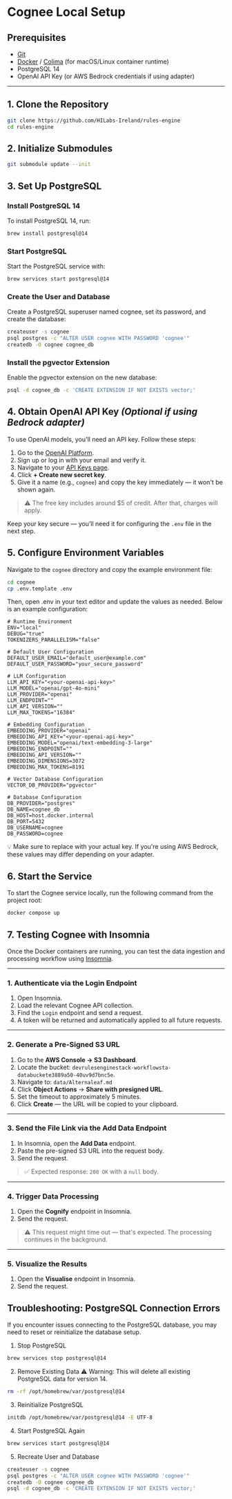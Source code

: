 # Cognee Local Setup

## Prerequisites

- [Git](https://git-scm.com/)
- [Docker](https://www.docker.com/) / [Colima](https://github.com/abiosoft/colima) (for macOS/Linux container runtime)
- PostgreSQL 14
- OpenAI API Key (or AWS Bedrock credentials if using adapter)

---

## 1. Clone the Repository

```bash
git clone https://github.com/HILabs-Ireland/rules-engine
cd rules-engine
```
## 2. Initialize Submodules

```bash
git submodule update --init
```

## 3. Set Up PostgreSQL

### Install PostgreSQL 14

To install PostgreSQL 14, run:

```bash
brew install postgresql@14
```

### Start PostgreSQL
Start the PostgreSQL service with:

```bash
brew services start postgresql@14
```

### Create the User and Database
Create a PostgreSQL superuser named cognee, set its password, and create the database:

```bash
createuser -s cognee
psql postgres -c "ALTER USER cognee WITH PASSWORD 'cognee'"
createdb -O cognee cognee_db
```

### Install the pgvector Extension
Enable the pgvector extension on the new database:

```bash
psql -d cognee_db -c 'CREATE EXTENSION IF NOT EXISTS vector;'
```

## 4. Obtain OpenAI API Key *(Optional if using Bedrock adapter)*

To use OpenAI models, you'll need an API key. Follow these steps:

1. Go to the [OpenAI Platform](https://platform.openai.com/).
2. Sign up or log in with your email and verify it.
3. Navigate to your [API Keys page](https://platform.openai.com/account/api-keys).
4. Click **+ Create new secret key**.
5. Give it a name (e.g., `cognee`) and copy the key immediately — it won't be shown again.

> ⚠️ The free key includes around $5 of credit. After that, charges will apply.

Keep your key secure — you’ll need it for configuring the `.env` file in the next step.

## 5. Configure Environment Variables

Navigate to the `cognee` directory and copy the example environment file:

```bash
cd cognee
cp .env.template .env
```
Then, open .env in your text editor and update the values as needed. Below is an example configuration:

```env
# Runtime Environment
ENV="local"
DEBUG="true"
TOKENIZERS_PARALLELISM="false"

# Default User Configuration
DEFAULT_USER_EMAIL="default_user@example.com"
DEFAULT_USER_PASSWORD="your_secure_password"

# LLM Configuration
LLM_API_KEY="<your-openai-api-key>"
LLM_MODEL="openai/gpt-4o-mini"
LLM_PROVIDER="openai"
LLM_ENDPOINT=""
LLM_API_VERSION=""
LLM_MAX_TOKENS="16384"

# Embedding Configuration
EMBEDDING_PROVIDER="openai"
EMBEDDING_API_KEY="<your-openai-api-key>"
EMBEDDING_MODEL="openai/text-embedding-3-large"
EMBEDDING_ENDPOINT=""
EMBEDDING_API_VERSION=""
EMBEDDING_DIMENSIONS=3072
EMBEDDING_MAX_TOKENS=8191

# Vector Database Configuration
VECTOR_DB_PROVIDER="pgvector"

# Database Configuration
DB_PROVIDER="postgres"
DB_NAME=cognee_db
DB_HOST=host.docker.internal
DB_PORT=5432
DB_USERNAME=cognee
DB_PASSWORD=cognee
```
💡 Make sure to replace <your-openai-api-key> with your actual key.
If you're using AWS Bedrock, these values may differ depending on your adapter.

## 6. Start the Service

To start the Cognee service locally, run the following command from the project root:

```bash
docker compose up
```

## 7. Testing Cognee with Insomnia

Once the Docker containers are running, you can test the data ingestion and processing workflow using [Insomnia](https://insomnia.rest/).

---

### 1. Authenticate via the Login Endpoint

1. Open Insomnia.
2. Load the relevant Cognee API collection.
3. Find the `Login` endpoint and send a request.
4. A token will be returned and automatically applied to all future requests.

---

### 2. Generate a Pre-Signed S3 URL

1. Go to the **AWS Console → S3 Dashboard**.
2. Locate the bucket: `devrulesenginestack-workflowsta-databuckete3889a50-40uv9d7bnc5e`.
3. Navigate to: `data/Alternaleaf.md`
4. Click **Object Actions** → **Share with presigned URL**.
5. Set the timeout to approximately 5 minutes.
6. Click **Create** — the URL will be copied to your clipboard.
---

### 3. Send the File Link via the Add Data Endpoint

1. In Insomnia, open the **Add Data** endpoint.
2. Paste the pre-signed S3 URL into the request body.
3. Send the request.

> ✅ Expected response: `200 OK` with a `null` body.

---

### 4. Trigger Data Processing

1. Open the **Cognify** endpoint in Insomnia.
2. Send the request.

> ⚠️ This request might time out — that's expected. The processing continues in the background.

---

### 5. Visualize the Results

1. Open the **Visualise** endpoint in Insomnia.
2. Send the request.


## Troubleshooting: PostgreSQL Connection Errors

If you encounter issues connecting to the PostgreSQL database, you may need to reset or reinitialize the database setup.

1. Stop PostgreSQL

```bash
brew services stop postgresql@14
```

2. Remove Existing Data
⚠️ Warning: This will delete all existing PostgreSQL data for version 14.

```bash
rm -rf /opt/homebrew/var/postgresql@14
```

3. Reinitialize PostgreSQL
```bash
initdb /opt/homebrew/var/postgresql@14 -E UTF-8
```

4. Start PostgreSQL Again
```bash
brew services start postgresql@14
```

5. Recreate User and Database
```bash
createuser -s cognee
psql postgres -c "ALTER USER cognee WITH PASSWORD 'cognee'"
createdb -O cognee cognee_db
psql -d cognee_db -c 'CREATE EXTENSION IF NOT EXISTS vector;'
```

